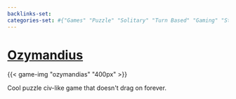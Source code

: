 ```yaml
---
backlinks-set: 
categories-set: #{"Games" "Puzzle" "Solitary" "Turn Based" "Gaming" "Strategy"}
---
```

# [Ozymandius](https://goblinzstudio.com/game/ozymandias/)

{{< game-img "ozymandias" "400px" >}}

Cool puzzle civ-like game that doesn't drag on forever.